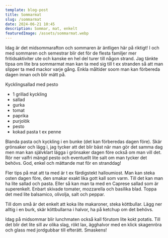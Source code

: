 ```yaml
---
template: blog-post
title: Sommarmat
slug: /sommarmat
date: 2024-06-21 10:45
description: Sommar, mat, enkelt
featuredImage: /assets/sommarmat.webp
---
```

Idag är det midsommarafton och sommaren är äntligen här på riktigt! I och med sommaren och semestrar blir det för de flesta familjer mer fritidsaktiviter ute och kanske en hel del turer till någon strand. Jag tänkte tipsa om lite bra sommarmat man kan ta med sig till t ex stranden så att man slipper ta med mackor varje gång. Enkla måltider soom man kan förbereda dagen innan och blir mätt på.

Kycklingsallad med pesto
- 1 grillad kyckling
- sallad
- gurka
- tomat
- paprika
- purjolök
- pesto
- kokad pasta t ex penne

Blanda pasta och kyckling i en bunke (det kan förberedas dagen före). Skär grönsaker och lägg i, jag tycker att det blir bäst när man gör det samma dag men man kan självklart lägga i grönsaker dagen före också om man vill det. Rör ner valfri mängd pesto och eventuellt lite salt om man tycker det behövs. God, enkel och mättande mat för en stranddag!

Fler tips på mat att ta med är t ex färdigstekt halloumiost. Man kan steka osten dagen före, den smakar exakt lika gott kall som varm. Till det kan man ha lite sallad och pasta. Eller så kan man ta med en Caprese sallad som är superenkelt. Enbart skivade tomater, mozzarella och basilika blad. Toppa det med lite balsamico, olivolja, salt och peppar. 

Till dom små är det enkelt att koka lite makaroner, steka köttbullar. Lägg ner alltig i en burk, skär köttbullarna i halvor, ha på ketchup om det behövs. 

Idag på midsommar blir lunchmaten också kall förutom lite kokt potatis. Till det blir det lite sill av olika slag, rökt lax, ägghalvor med en klick skagenröra och glass med jordgubbar till efterätt. Smaskens! 	